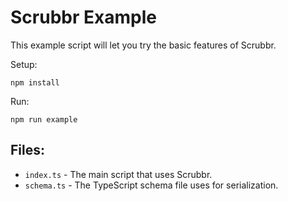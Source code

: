 # Scrubbr Example

This example script will let you try the basic features of Scrubbr.

Setup:

```shell
npm install
```

Run:

```shell
npm run example
```

## Files:

- `index.ts` - The main script that uses Scrubbr.
- `schema.ts` - The TypeScript schema file uses for serialization.
